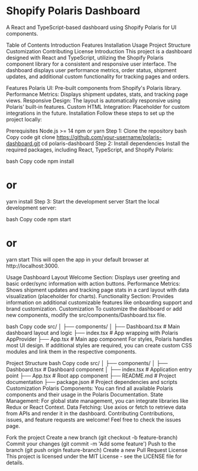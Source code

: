 # Shopify Polaris Dashboard
A React and TypeScript-based dashboard using Shopify Polaris for UI components.

Table of Contents
Introduction
Features
Installation
Usage
Project Structure
Customization
Contributing
License
Introduction
This project is a dashboard designed with React and TypeScript, utilizing the Shopify Polaris component library for a consistent and responsive user interface. The dashboard displays user performance metrics, order status, shipment updates, and additional custom functionality for tracking pages and orders.

Features
Polaris UI: Pre-built components from Shopify's Polaris library.
Performance Metrics: Displays shipment updates, stats, and tracking page views.
Responsive Design: The layout is automatically responsive using Polaris’ built-in features.
Custom HTML Integration: Placeholder for custom integrations in the future.
Installation
Follow these steps to set up the project locally:

Prerequisites
Node.js >= 14
npm or yarn
Step 1: Clone the repository
bash
Copy code
git clone https://github.com/your-username/polaris-dashboard.git
cd polaris-dashboard
Step 2: Install dependencies
Install the required packages, including React, TypeScript, and Shopify Polaris:

bash
Copy code
npm install
# or
yarn install
Step 3: Start the development server
Start the local development server:

bash
Copy code
npm start
# or
yarn start
This will open the app in your default browser at http://localhost:3000.

Usage
Dashboard Layout
Welcome Section: Displays user greeting and basic order/sync information with action buttons.
Performance Metrics: Shows shipment updates and tracking page stats in a card layout with data visualization (placeholder for charts).
Functionality Section: Provides information on additional customizable features like onboarding support and brand customization.
Customization
To customize the dashboard or add new components, modify the src/components/Dashboard.tsx file.

bash
Copy code
src/
│
├── components/
│   ├── Dashboard.tsx        # Main dashboard layout and logic
├── index.tsx                # App wrapping with Polaris AppProvider
├── App.tsx                  # Main app component
For styles, Polaris handles most UI design. If additional styles are required, you can create custom CSS modules and link them in the respective components.

Project Structure
bash
Copy code
src/
│
├── components/
│   ├── Dashboard.tsx       # Dashboard component
│
├── index.tsx               # Application entry point
├── App.tsx                 # Root app component
├── README.md               # Project documentation
├── package.json            # Project dependencies and scripts
Customization
Polaris Components: You can find all available Polaris components and their usage in the Polaris Documentation.
State Management: For global state management, you can integrate libraries like Redux or React Context.
Data Fetching: Use axios or fetch to retrieve data from APIs and render it in the dashboard.
Contributing
Contributions, issues, and feature requests are welcome! Feel free to check the issues page.

Fork the project
Create a new branch (git checkout -b feature-branch)
Commit your changes (git commit -m 'Add some feature')
Push to the branch (git push origin feature-branch)
Create a new Pull Request
License
This project is licensed under the MIT License - see the LICENSE file for details.
